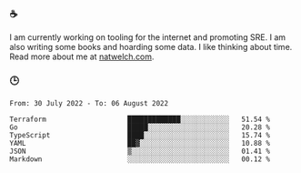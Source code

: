 ### ☕

I am currently working on tooling for the internet and promoting SRE. I am also writing some books and hoarding some data. I like thinking about time. Read more about me at [natwelch.com](https://natwelch.com).

### 🕒

<!--START_SECTION:waka-->

```text
From: 30 July 2022 - To: 06 August 2022

Terraform                    █████████████░░░░░░░░░░░░   51.54 %
Go                           █████░░░░░░░░░░░░░░░░░░░░   20.28 %
TypeScript                   ████░░░░░░░░░░░░░░░░░░░░░   15.74 %
YAML                         ██▓░░░░░░░░░░░░░░░░░░░░░░   10.88 %
JSON                         ▒░░░░░░░░░░░░░░░░░░░░░░░░   01.41 %
Markdown                     ░░░░░░░░░░░░░░░░░░░░░░░░░   00.12 %
```

<!--END_SECTION:waka-->
